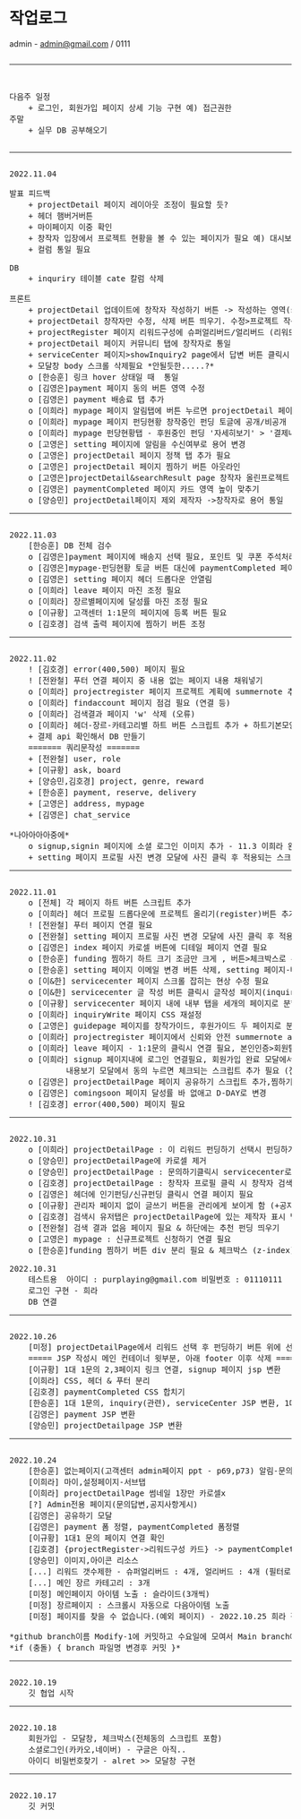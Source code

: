 # 작업로그
admin - admin@gmail.com /  0111

<pre>
<hr>

다음주 일정
	+ 로그인, 회원가입 페이지 상세 기능 구현 예) 접근권한
주말
	+ 실무 DB 공부해오기
	
<hr>
2022.11.04

발표 피드백
	+ projectDetail 페이지 레이아웃 조정이 필요할 듯?
	+ 헤더 햄버거버튼
	+ 마이페이지 이중 확인
	+ 창작자 입장에서 프로젝트 현황을 볼 수 있는 페이지가 필요 예) 대시보드, export 기능
	+ 컬럼 통일 필요
	
DB
	+ inquriry 테이블 cate 칼럼 삭제
	
프론트
	+ projectDetail 업데이트에 창작자 작성하기 버튼 -> 작성하는 영역(summernote) 필요(업데이트, 취소버튼)
	+ projectDetail 창작자만 수정, 삭제 버튼 띄우기. 수정>프로젝트 작성 페이지로 이동
	+ projectRegister 페이지 리워드구성에 슈퍼얼리버드/얼리버드 (리워드등급) 칸 추가 필요
	+ projectDetail 페이지 커뮤니티 탭에 창작자로 통일
	+ serviceCenter 페이지>showInquiry2 page에서 답변 버튼 클릭시 연결 페이지 필요 > 나중
	+ 모달창 body 스크롤 삭제필요 *안될듯한.....?*
	o [한승훈] 링크 hover 상태일 때  통일
	o [김영은]payment 페이지 동의 버튼 영역 수정
	o [김영은] payment 배송료 탭 추가
	o [이희라] mypage 페이지 알림탭에 버튼 누르면 projectDetail 페이지로 이동
	o [이희라] mypage 페이지 펀딩현황 창작중인 펀딩 토글에 공개/비공개 텍스트?상태? 추가 
	o [이희라] mypage 펀당현황탭 - 후원중인 펀딩 '자세히보기' > '결제내역보기'로 변경
	o [고영은] setting 페이지에 알림을 수신여부로 용어 변경
	o [고영은] projectDetail 페이지 정책 탭 추가 필요
	o [고영은] projectDetail 페이지 찜하기 버튼 아웃라인
	o [고영은]projectDetail&searchResult page 창작자 올린프로젝트 더보기 부분 눈에 띠게 컬러?입히기 필요
	o [김영은] paymentCompleted 페이지 카드 영역 높이 맞추기
	o [양승민] projectDetail페이지 제외 제작자 ->창작자로 용어 통일
<hr>
2022.11.03
	[한승훈] DB 전체 검수
	o [김영은]payment 페이지에 배송지 선택 필요, 포인트 및 쿠폰 주석처리
	o [김영은]mypage-펀딩현황 토글 버튼 대신에 paymentCompleted 페이지로 연결
	o [김영은] setting 페이지 헤더 드롭다운 안열림
	o [이희라] leave 페이지 마진 조정 필요
	o [이희라] 장르별페이지에 달성률 마진 조정 필요
	o [이규황] 고객센터 1:1문의 페이지에 등록 버튼 필요
	o [김호경] 검색 출력 페이지에 찜하기 버튼 조정
<hr>
2022.11.02
	! [김호경] error(400,500) 페이지 필요
	! [전완철] 푸터 연결 페이지 중 내용 없는 페이지 내용 채워넣기
	o [이희라] projectregister 페이지 프로젝트 계획에 summernote 추가 필요 & 저장하기,다음단계 버튼 필요(프로젝트계획, 창작자정보 탭)
	o [이희라] findaccount 페이지 점검 필요 (연결 등)
	o [이희라] 검색결과 페이지 'w' 삭제 (오류)
	o [이희라] 헤더-장르-카테고리별 하트 버튼 스크립트 추가 + 하트기본모양 아웃라인(fa-regular)으로 변경, 하트크기는 [main.css]fa-heart 클래스에서 세밀하게 변경가능
	+ 결제 api 확인해서 DB 만들기
	======= 쿼리문작성 =======
	+ [전완철] user, role
	+ [이규황] ask, board
	+ [양승민,김호경] project, genre, reward
	+ [한승훈] payment, reserve, delivery 
	+ [고영은] address, mypage
	+ [김영은] chat_service
	
*나아아아아중에*
	o signup,signin 페이지에 소셜 로그인 이미지 추가 - 11.3 이희라 완료
	+ setting 페이지 프로필 사진 변경 모달에 사진 클릭 후 적용되는 스크립트 필요
<hr>
2022.11.01
	o [전체] 각 페이지 하트 버튼 스크립트 추가 
	o [이희라] 헤더 프로필 드롭다운에 프로젝트 올리기(register)버튼 추가, 헤더에 signup 페이지 필요
	! [전완철] 푸터 페이지 연결 필요
	o [전완철] setting 페이지 프로필 사진 변경 모달에 사진 클릭 후 적용되는 스크립트 필요 (=>나중)
	o [김영은] index 페이지 카로셀 버튼에 디테일 페이지 연결 필요
	o [한승훈] funding 찜하기 하트 크기 조금만 크게 , 버튼>체크박스로 수정
	o [한승훈] setting 페이지 이메일 변경 버튼 삭제, setting 페이지-배송 탭에 배송지 삭제 클릭시 모달 필요
	o [이&한] servicecenter 페이지 스크롤 잡히는 현상 수정 필요
	o [이&한] servicecenter 글 작성 버튼 클릭시 글작성 페이지(inquiryWrite)로 연결 필요
	o [이규황] servicecenter 페이지 내에 내부 탭을 세개의 페이지로 분할
	o [이희라] inquiryWrite 페이지 CSS 재설정
	o [고영은] guidepage 페이지를 창작가이드, 후원가이드 두 페이지로 분리 필요 & 문서 모두보기 버튼은 제거
	o [이희라] projectregister 페이지에서 신뢰와 안전 summernote api 적용 & 신청등록버튼 필요
	o [이희라] leave 페이지 - 1:1문의 클릭시 연결 필요, 본인인증>회원탈퇴하기 누르고 나서 메인으로 이동 연결 필요
	o [이희라] signup 페이지내에 로그인 연결필요, 회원가입 완료 모달에서 확인 누르면 login 페이지로 연결 필요, 
			내용보기 모달에서 동의 누르면 체크되는 스크립트 추가 필요 (전체동의는 됨), signup,signin 페이지에 소셜 로그인 이미지 추가
	o [김영은] projectDetailPage 페이지 공유하기 스크립트 추가,찜하기 버튼을 체크박스로 변경,상단에 장르 페이지 연결 확인 및 링크 영역 수정
	o [김영은] comingsoon 페이지 달성률 바 없애고 D-DAY로 변경
	! [김호경] error(400,500) 페이지 필요
<hr>	
2022.10.31
	o [이희라] projectDetailPage : 이 리워드 펀딩하기 선택시 펀딩하기 버튼 위에 수량선택할수 있도록 하는 기능 필요 
	o [양승민] projectDetailPage에 카로셀 제거 
	o [양승민] projectDetailPage : 문의하기클릭시 servicecenter로 연결 필요
	o [김호경] projectDetailPage : 창작자 프로필 클릭 시 창작자 검색결과 페이지로 연결
	o [김영은] 헤더에 인기펀딩/신규펀딩 클릭시 연결 페이지 필요
	o [이규황] 관리자 페이지 없이 글쓰기 버튼을 관리에게 보이게 함 (+공지사항,1:1 문의 부분)
	o [김호경] 검색시 유저탭은 projectDetailPage에 있는 제작자 표시 방식(카드)로 출력
	o [전완철] 검색 결과 없음 페이지 필요 & 하단에는 추천 펀딩 띄우기
	o [고영은] mypage : 신규프로젝트 신청하기 연결 필요
	o [한승훈]funding 찜하기 버튼 div 분리 필요 & 체크박스 (z-index)
	
2022.10.31
	테스트용  아이디 : purplaying@gmail.com 비밀번호 : 01110111 
	로그인 구현 - 희라
	DB 연결
<hr>             
2022.10.26
	[미정] projectDetailPage에서 리워드 선택 후 펀딩하기 버튼 위에 선택 한 리워드 출력 & 수량 선택 & 리워드 내용 드롭다운 필요
	===== JSP 작성시 메인 컨테이너 윗부분, 아래 footer 이후 삭제 =====
	[이규황] 1대 1문의 2,3페이지 링크 연결, signup 페이지 jsp 변환
	[이희라] CSS, 헤더 & 푸터 분리
	[김호경] paymentCompleted CSS 합치기
	[한승훈] 1대 1문의, inquiry(관련), serviceCenter JSP 변환, 1대 1문의 merge에서 탭 CSS 변경
	[김영은] payment JSP 변환
	[양승민] projectDetailpage JSP 변환
<hr>              	             	
2022.10.24
    [한승훈] 없는페이지(고객센터 admin페이지 ppt - p69,p73) 알림-문의바로가기- {답변확인페이지}
    [이희라] 마이,설정페이지-서브탭
    [이희라] projectDetailPage 썸네일 1장만 카로셀x
    [?] Admin전용 페이지(문의답변,공지사항게시)
    [김영은] 공유하기 모달
    [김영은] payment 폼 정렬, paymentCompleted 폼정렬
    [이규황] 1대1 문의 페이지 연결 확인
    [김호경] {projectRegister->리워드구성 카드} -> paymentCompleted
    [양승민] 이미지,아이콘 리소스
    [...] 리워드 갯수제한 - 슈퍼얼리버드 : 4개, 얼리버드 : 4개 (필터로 표시)
    [...] 메인 장르 카테고리 : 3개 
    [미정] 메인페이지 아이템 노출 : 슬라이드(3개씩)
    [미정] 장르페이지 : 스크롤시 자동으로 다음아이템 노출
    [미정] 페이지를 찾을 수 없습니다.(예외 페이지) - 2022.10.25 희라 작성

*github branch이름 Modify-1에 커밋하고 수요일에 모여서 Main branch에 푸시*
*if (충돌) { branch 파일명 변경후 커밋 }*
<hr>
2022.10.19
	깃 협업 시작
<hr>
2022.10.18
	회원가입 - 모달창, 체크박스(전체동의 스크립트 포함)
	소셜로그인(카카오,네이버) - 구글은 아직..
	아이디 비밀번호찾기 - alret >> 모달창 구현
<hr>
2022.10.17
	깃 커밋
</pre>
